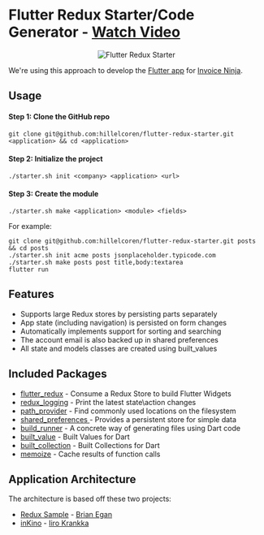 # Flutter Redux Starter/Code Generator - [Watch Video](https://www.youtube.com/watch?v=pMSokKmwp1U)

<p align="center">
    <img src="https://hillelcoren.files.wordpress.com/2018/06/redux.png" alt="Flutter Redux Starter"/>
</p>


We're using this approach to develop the [Flutter app](https://github.com/invoiceninja/flutter-mobile/) for [Invoice Ninja](https://www.invoiceninja.com).

## Usage

#### Step 1: Clone the GitHub repo

`git clone git@github.com:hillelcoren/flutter-redux-starter.git <application> && cd <application>`

#### Step 2: Initialize the project

`./starter.sh init <company> <application> <url>`

#### Step 3: Create the module

`./starter.sh make <application> <module> <fields>`

For example:

```
git clone git@github.com:hillelcoren/flutter-redux-starter.git posts && cd posts
./starter.sh init acme posts jsonplaceholder.typicode.com
./starter.sh make posts post title,body:textarea
flutter run
```

## Features

- Supports large Redux stores by persisting parts separately
- App state (including navigation) is persisted on form changes
- Automatically implements support for sorting and searching
- The account email is also backed up in shared preferences
- All state and models classes are created using built_values

## Included Packages

- [flutter_redux](https://pub.dartlang.org/packages/flutter_redux) - Consume a Redux Store to build Flutter Widgets
- [redux_logging](https://pub.dartlang.org/packages/redux_logging) - Print the latest state\action changes
- [path_provider](https://pub.dartlang.org/packages/path_provider) - Find commonly used locations on the filesystem
- [shared_preferences ](https://pub.dartlang.org/packages/shared_preferences) - Provides a persistent store for simple data
- [build_runner](https://pub.dartlang.org/packages/build_runner) - A concrete way of generating files using Dart code
- [built_value](https://pub.dartlang.org/packages/built_value) - Built Values for Dart
- [built_collection](https://pub.dartlang.org/packages/built_collection) - Built Collections for Dart
- [memoize](https://pub.dartlang.org/packages/memoize) - Cache results of function calls

## Application Architecture

The architecture is based off these two projects:

- [Redux Sample](https://github.com/brianegan/flutter_architecture_samples/tree/master/example/redux) - [Brian Egan](https://twitter.com/brianegan)
- [inKino](https://github.com/roughike/inKino) - [Iiro Krankka](https://twitter.com/koorankka)

